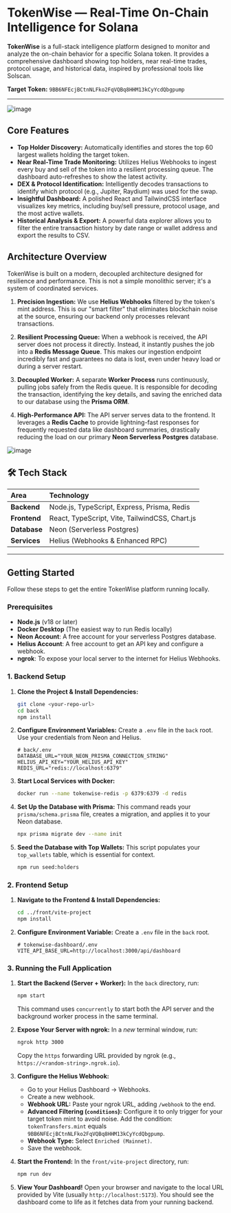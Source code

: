 # TokenWise — Real-Time On-Chain Intelligence for Solana

**TokenWise** is a full-stack intelligence platform designed to monitor and analyze the on-chain behavior for a specific Solana token. It provides a comprehensive dashboard showing top holders, near real-time trades, protocol usage, and historical data, inspired by professional tools like Solscan.

**Target Token:** `9BB6NFEcjBCtnNLFko2FqVQBq8HHM13kCyYcdQbgpump`

---

![image](https://github.com/user-attachments/assets/843730c2-c897-46ab-8a68-77cf31e4728c)


##  Core Features

-   **Top Holder Discovery:** Automatically identifies and stores the top 60 largest wallets holding the target token.
-   **Near Real-Time Trade Monitoring:** Utilizes Helius Webhooks to ingest every buy and sell of the token into a resilient processing queue. The dashboard auto-refreshes to show the latest activity.
-   **DEX & Protocol Identification:** Intelligently decodes transactions to identify which protocol (e.g., Jupiter, Raydium) was used for the swap.
-   **Insightful Dashboard:** A polished React and TailwindCSS interface visualizes key metrics, including buy/sell pressure, protocol usage, and the most active wallets.
-   **Historical Analysis & Export:** A powerful data explorer allows you to filter the entire transaction history by date range or wallet address and export the results to CSV.

##  Architecture Overview

TokenWise is built on a modern, decoupled architecture designed for resilience and performance. This is not a simple monolithic server; it's a system of coordinated services.

1.  **Precision Ingestion:** We use **Helius Webhooks** filtered by the token's mint address. This is our "smart filter" that eliminates blockchain noise at the source, ensuring our backend only processes relevant transactions.

2.  **Resilient Processing Queue:** When a webhook is received, the API server does not process it directly. Instead, it instantly pushes the job into a **Redis Message Queue**. This makes our ingestion endpoint incredibly fast and guarantees no data is lost, even under heavy load or during a server restart.

3.  **Decoupled Worker:** A separate **Worker Process** runs continuously, pulling jobs safely from the Redis queue. It is responsible for decoding the transaction, identifying the key details, and saving the enriched data to our database using the **Prisma ORM**.

4.  **High-Performance API:** The API server serves data to the frontend. It leverages a **Redis Cache** to provide lightning-fast responses for frequently requested data like dashboard summaries, drastically reducing the load on our primary **Neon Serverless Postgres** database.

![image](https://github.com/user-attachments/assets/06d7cd89-3230-46a4-aecb-2883d0733a0e)


## 🛠️ Tech Stack

| Area       | Technology                                     |
| :--------- | :--------------------------------------------- |
| **Backend**  | Node.js, TypeScript, Express, Prisma, Redis    |
| **Frontend** | React, TypeScript, Vite, TailwindCSS, Chart.js |
| **Database** | Neon (Serverless Postgres)                     |
| **Services** | Helius (Webhooks & Enhanced RPC)               |

---

## Getting Started

Follow these steps to get the entire TokenWise platform running locally.

### Prerequisites

-   **Node.js** (v18 or later)
-   **Docker Desktop** (The easiest way to run Redis locally)
-   **Neon Account**: A free account for your serverless Postgres database.
-   **Helius Account**: A free account to get an API key and configure a webhook.
-   **ngrok**: To expose your local server to the internet for Helius Webhooks.

### 1. Backend Setup

1.  **Clone the Project & Install Dependencies:**
    ```bash
    git clone <your-repo-url>
    cd back
    npm install
    ```

2.  **Configure Environment Variables:**
    Create a `.env` file in the `back` root. Use your credentials from Neon and Helius.
    ```env
    # back/.env
    DATABASE_URL="YOUR_NEON_PRISMA_CONNECTION_STRING"
    HELIUS_API_KEY="YOUR_HELIUS_API_KEY"
    REDIS_URL="redis://localhost:6379"
    ```

3.  **Start Local Services with Docker:**
    ```bash
    docker run --name tokenwise-redis -p 6379:6379 -d redis
    ```

4.  **Set Up the Database with Prisma:**
    This command reads your `prisma/schema.prisma` file, creates a migration, and applies it to your Neon database.
    ```bash
    npx prisma migrate dev --name init
    ```

5.  **Seed the Database with Top Wallets:**
    This script populates your `top_wallets` table, which is essential for context.
    ```bash
    npm run seed:holders
    ```

### 2. Frontend Setup

1.  **Navigate to the Frontend & Install Dependencies:**
    ```bash
    cd ../front/vite-project
    npm install
    ```

2.  **Configure Environment Variable:**
    Create a `.env` file in the `back` root.
    ```env
    # tokenwise-dashboard/.env
    VITE_API_BASE_URL=http://localhost:3000/api/dashboard
    ```

### 3. Running the Full Application

1.  **Start the Backend (Server + Worker):**
    In the `back` directory, run:
    ```bash
    npm start
    ```
    This command uses `concurrently` to start both the API server and the background worker process in the same terminal.

2.  **Expose Your Server with ngrok:**
    In a *new* terminal window, run:
    ```bash
    ngrok http 3000
    ```
    Copy the `https` forwarding URL provided by ngrok (e.g., `https://<random-string>.ngrok.io`).

3.  **Configure the Helius Webhook:**
    -   Go to your Helius Dashboard -> Webhooks.
    -   Create a new webhook.
    -   **Webhook URL:** Paste your ngrok URL, adding `/webhook` to the end.
    -   **Advanced Filtering (`conditions`):** Configure it to only trigger for your target token mint to avoid noise. Add the condition: `tokenTransfers.mint` equals `9BB6NFEcjBCtnNLFko2FqVQBq8HHM13kCyYcdQbgpump`.
    -   **Webhook Type:** Select `Enriched (Mainnet)`.
    -   Save the webhook.

4.  **Start the Frontend:**
    In the `front/vite-project` directory, run:
    ```bash
    npm run dev
    ```

5.  **View Your Dashboard!**
    Open your browser and navigate to the local URL provided by Vite (usually `http://localhost:5173`). You should see the dashboard come to life as it fetches data from your running backend.
